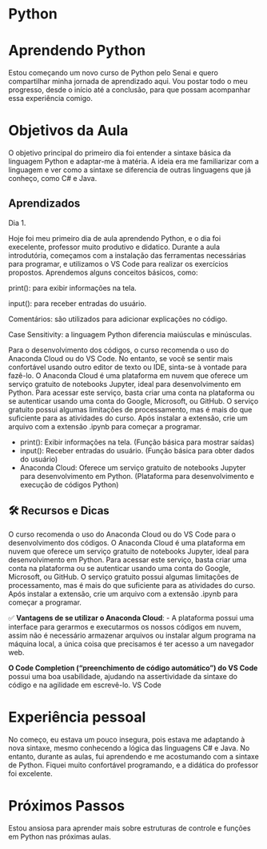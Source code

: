 # Python

# Aprendendo Python
 Estou começando um novo curso de Python pelo Senai e quero compartilhar minha jornada de aprendizado aqui. Vou postar todo o meu progresso, desde o início até a conclusão, para que possam acompanhar essa experiência comigo.

 # Objetivos da Aula
 
O objetivo principal do primeiro dia foi entender a sintaxe básica da linguagem Python e adaptar-me à matéria. A ideia era me familiarizar com a linguagem e ver como a sintaxe se diferencia de outras linguagens que já conheço, como C# e Java.


## Aprendizados
 Dia 1.
 
 Hoje foi meu primeiro dia de aula aprendendo Python, e o dia foi execelente, professor muito produtivo e didatico. Durante a aula introdutória, começamos com a instalação das ferramentas necessárias para programar, e utilizamos o VS Code para realizar os exercícios propostos. Aprendemos alguns conceitos básicos, como:

print(): para exibir informações na tela.

input(): para receber entradas do usuário.

Comentários: são utilizados para adicionar explicações no código.

Case Sensitivity: a linguagem Python diferencia maiúsculas e minúsculas.

Para o desenvolvimento dos códigos, o curso recomenda o uso do Anaconda Cloud ou do VS Code. No entanto, se você se sentir mais confortável usando outro editor de texto ou IDE, sinta-se à vontade para fazê-lo. O Anaconda Cloud é uma plataforma em nuvem que oferece um serviço gratuito de notebooks Jupyter, ideal para desenvolvimento em Python. Para acessar este serviço, basta criar uma conta na plataforma ou se autenticar usando uma conta do Google, Microsoft, ou GitHub. O serviço gratuito possui algumas limitações de processamento, mas é mais do que suficiente para as atividades do curso. Após instalar a extensão, crie um arquivo com a extensão .ipynb para começar a programar.


- print(): Exibir informações na tela. (Função básica para mostrar saídas)
- input(): Receber entradas do usuário. (Função básica para obter dados do usuário)
- Anaconda Cloud: Oferece um serviço gratuito de notebooks Jupyter para desenvolvimento em Python. (Plataforma para desenvolvimento e execução de códigos Python)

## 🛠 Recursos e Dicas

O curso recomenda o uso do Anaconda Cloud ou do VS Code para o desenvolvimento dos códigos. O Anaconda Cloud é uma plataforma em nuvem que oferece um serviço gratuito de notebooks Jupyter, ideal para desenvolvimento em Python. Para acessar este serviço, basta criar uma conta na plataforma ou se autenticar usando uma conta do Google, Microsoft, ou GitHub. O serviço gratuito possui algumas limitações de processamento, mas é mais do que suficiente para as atividades do curso. Após instalar a extensão, crie um arquivo com a extensão .ipynb para começar a programar.

 ✅ **Vantagens de se utilizar o Anaconda Cloud**: - A plataforma possui uma interface para gerarmos e executarmos os nossos códigos em nuvem, assim não é necessário armazenar arquivos ou instalar algum programa na máquina local, a única coisa que precisamos é ter acesso a um navegador web. 

 **O Code Completion (“preenchimento de código automático”) do VS Code** possui uma boa usabilidade, ajudando na assertividade da sintaxe do código e na agilidade em escrevê-lo. VS Code

# Experiência pessoal

No começo, eu estava um pouco insegura, pois estava me adaptando à nova sintaxe, mesmo conhecendo a lógica das linguagens C# e Java. No entanto, durante as aulas, fui aprendendo e me acostumando com a sintaxe de Python. Fiquei muito confortável programando, e a didática do professor foi excelente.

# Próximos Passos
Estou ansiosa para aprender mais sobre estruturas de controle e funções em Python nas próximas aulas.




